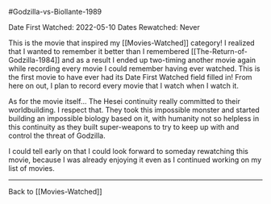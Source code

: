#Godzilla-vs-Biollante-1989

Date First Watched:  2022-05-10
Dates Rewatched:  Never

This is the movie that inspired my [[Movies-Watched]] category!  I realized that I wanted to remember it better than I remembered [[The-Return-of-Godzilla-1984]] and as a result I ended up two-timing another movie again while recording every movie I could remember having ever watched.  This is the first movie to have ever had its Date First Watched field filled in!  From here on out, I plan to record every movie that I watch when I watch it.

As for the movie itself...  The Hesei continuity really committed to their worldbuilding.  I respect that.  They took this impossible monster and started building an impossible biology based on it, with humanity not so helpless in this continuity as they built super-weapons to try to keep up with and control the threat of Godzilla.

I could tell early on that I could look forward to someday rewatching this movie, because I was already enjoying it even as I continued working on my list of movies.

---
Back to [[Movies-Watched]]